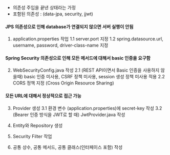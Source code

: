 - 의존성 주입을 끝낸 상태라는 가정
- 포함된 의존성 : (data-jpa, security, jjwt)

#### JPS 의존성으로 인해 database가 연결되지 않으면 서버 실행이 안됨
1. application.properties 작업
1.1 server.port 지정
1.2 spring.datasource.url, username, password, driver-class-name 지정

#### Spring Security 의존성으로 인해 모든 메서드에 대해서 basic 인증을 요구함
2. WebSecurityConfig.java 작성
2.1 (REST API이면서 Basic 인증을 사용하지 않을때) basic 인증 미사용, CSRF 정책 미사용, session 생성 정책 미사용 적용
2.2 CORS 정책 지정 (Cross Origin Resource Sharing)

#### 모든 URL에 대해서 정상적으로 접근 가능
3. Provider 생성
3.1 환경 변수 (application.properties)에 secret-key 작성
3.2 (Bearer 인증 방식을 JWT로 할 때) JwtProvider.java 작성

4. Entity와 Repository 생성

5. Security Filter 작업

6. 공통 상수, 공통 메서드, 공통 클래스(인터페이스 포함) 작성
